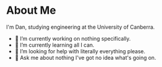 # About Me

I'm Dan, studying engineering at the University of Canberra.

- 🔭 I’m currently working on nothing specifically.
- 🌱 I’m currently learning all I can.
- 🤔 I’m looking for help with literally everything please.
- 💬 Ask me about nothing I've got no idea what's going on.
